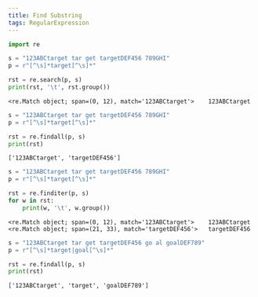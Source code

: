 ```yaml
---
title: Find Substring
tags: RegularExpression
---
```


<!--more-->

```python
import re

s = "123ABCtarget tar get targetDEF456 789GHI"
p = r"[^\s]*target[^\s]*"

rst = re.search(p, s)
print(rst, '\t', rst.group())
```

    <re.Match object; span=(0, 12), match='123ABCtarget'> 	 123ABCtarget



```python
s = "123ABCtarget tar get targetDEF456 789GHI"
p = r"[^\s]*target[^\s]*"

rst = re.findall(p, s)
print(rst)
```

    ['123ABCtarget', 'targetDEF456']



```python
s = "123ABCtarget tar get targetDEF456 789GHI"
p = r"[^\s]*target[^\s]*"

rst = re.finditer(p, s)
for w in rst:
    print(w, '\t', w.group())
```

    <re.Match object; span=(0, 12), match='123ABCtarget'> 	 123ABCtarget
    <re.Match object; span=(21, 33), match='targetDEF456'> 	 targetDEF456



```python
s = "123ABCtarget tar get targetDEF456 go al goalDEF789"
p = r"[^\s]*target|goal[^\s]*"

rst = re.findall(p, s)
print(rst)
```

    ['123ABCtarget', 'target', 'goalDEF789']